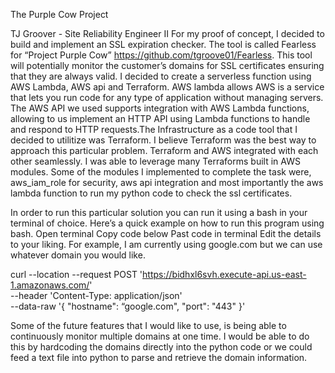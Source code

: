 The Purple Cow Project

TJ Groover - Site Reliability Engineer II
For my proof of concept, I decided to build and implement an SSL expiration checker. The tool is called Fearless for “Project Purple Cow” https://github.com/tgroove01/Fearless. This tool will potentially monitor the customer’s domains for SSL certificates ensuring that they are always valid. I decided to create a serverless function using AWS Lambda, AWS api and Terraform. AWS lambda allows AWS is a service that lets you run code for any type of application without managing servers. The AWS API we used supports integration with AWS Lambda functions, allowing to us implement an HTTP API using Lambda functions to handle and respond to HTTP requests.The Infrastructure as a code tool that I decided to utilitize was Terraform. I believe Terraform was the best way to approach this particular problem. Terraform and AWS integrated with each other seamlessly. I was able to leverage many Terraforms built in AWS modules. Some of the modules I implemented to complete the task were, aws_iam_role for security, aws api integration and most importantly the aws lambda function to run my python code to check the ssl certificates.

In order to run this particular solution you can run it using a bash in your terminal of choice. Here’s a quick example on how to run this program using bash.
Open terminal 
Copy code below
Past code in terminal
Edit the details to your liking. For example, I am currently using google.com but we can use whatever domain you would like.


curl --location --request POST 'https://bidhxl6svh.execute-api.us-east-1.amazonaws.com/' \
--header 'Content-Type: application/json' \
--data-raw '{
    "hostname": “google.com",
    "port": "443"
}'


Some of the future features that I would like to use, is being able to continuously monitor multiple domains at one time. I would be able to do this by hardcoding the domains directly into the python code or we could feed a text file into python to parse and retrieve the domain information.
